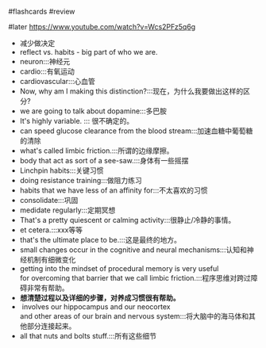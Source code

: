 #flashcards 
#review

#later https://www.youtube.com/watch?v=Wcs2PFz5q6g
- 减少做决定
- reflect  vs. habits - big part of who we are.
- neuron:::神经元
- cardio:::有氧运动
- cardiovascular:::心血管
- Now, why am I making this distinction?:::现在，为什么我要做出这样的区分?
- we are going to talk about dopamine:::多巴胺
- It's highly variable. ::: 很不确定的。
- can speed glucose clearance from the blood stream:::加速血糖中葡萄糖的清除
- what's called limbic friction.:::所谓的边缘摩擦。
- body that act as sort of a see-saw.:::身体有一些摇摆
- Linchpin habits:::关键习惯
- doing resistance training:::做阻力练习
- habits that we have less of an affinity for:::不太喜欢的习惯
- consolidate:::巩固
- medidate regularly:::定期冥想
- That's a pretty quiescent or calming activity:::很静止/冷静的事情。
- et cetera.:::xxx等等
- that's the ultimate place to be.:::这是最终的地方。
- small changes occur in the cognitive and neural mechanisms:::认知和神经机制有细微变化
- getting into the mindset of procedural memory is very useful for overcoming that barrier that we call limbic friction.:::程序思维对跨过障碍非常有帮助。
- **想清楚过程以及详细的步骤，对养成习惯很有帮助。**
-  involves our hippocampus and our neocortex and other areas of our brain and nervous system:::将大脑中的海马体和其他部分连接起来。
- all that nuts and bolts stuff.:::所有这些细节